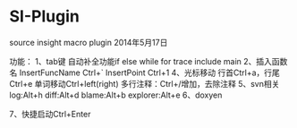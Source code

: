 SI-Plugin
=========

source insight macro plugin
2014年5月17日

功能：
1、tab键
自动补全功能if else while for 
trace include main
2、插入函数名
InsertFuncName Ctrl+`
InsertPoint	Ctrl+1
4、光标移动
行首Ctrl+a，行尾Ctrl+e 单词移动Ctrl+left(right)
多行注释：Ctrl+/增加，去除注释
5、svn相关
log:Alt+h diff:Alt+d blame:Alt+b explorer:Alt+e
6、doxyen

7、快捷启动Ctrl+Enter
